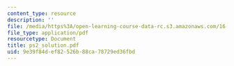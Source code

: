 ```yaml
---
content_type: resource
description: ''
file: /media/https%3A/open-learning-course-data-rc.s3.amazonaws.com/16-13-aerodynamics-of-viscous-fluids-fall-2003/9e39f84def82526b88ca78729ed36fbd_ps2_solution.pdf
file_type: application/pdf
resourcetype: Document
title: ps2_solution.pdf
uid: 9e39f84d-ef82-526b-88ca-78729ed36fbd
---
```

